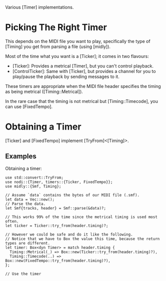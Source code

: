 Various [Timer] implementations.

# Picking The Right Timer
This depends on the MIDI file you want to play, specifically the type of
[Timing] you get from parsing a file (using [midly]).

Most of the time what you want is a [Ticker]; it comes in two flavours:
- [Ticker]: Provides a metrical [Timer], but you can't control playback.
- [ControlTicker]: Same with [Ticker], but provides a channel for you to play/pause the playback by sending messages to it.

These timers are appropriate when the MIDI file header specifies the timing as being metrical ([Timing::Metrical]).

In the rare case that the timing is not metrical but [Timing::Timecode], you can use [FixedTempo].

# Obtaining a Timer
[Ticker] and [FixedTempo] implement [TryFrom]\<[Timing]\>.

## Examples
Obtaining a timer:

```no_run
use std::convert::TryFrom;
use nodi::{Timer, timers::{Ticker, FixedTempo}};
use midly::{Smf, Timing};

// Assume `data` contains the bytes of our MIDI file (.smf).
let data = Vec::new();
// Parse the data.
let Smf{tracks, header} = Smf::parse(&data)?;

// This works 99% of the time since the metrical timing is used most often.
let ticker = Ticker::try_from(header.timing)?;

// However we could be safe and do it like the following.
// Notice that we have to Box the value this time, because the return types are different.
let timer: Box<dyn Timer> = match header.timing {
  Timing::Metrical(_) => Box::new(Ticker::try_from(header.timing)?),
  Timing::Timecode(..) => Box::new(FixedTempo::try_from(header.timing)?),
};

// Use the timer
```